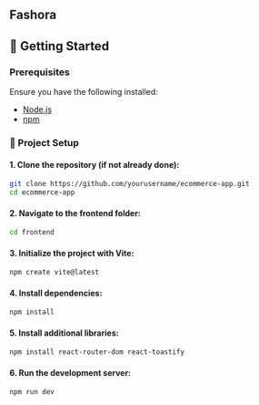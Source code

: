 ## Fashora

## 🚀 Getting Started

### Prerequisites

Ensure you have the following installed:

- [Node.js](https://nodejs.org/)
- [npm](https://www.npmjs.com/)

### 📂 Project Setup

#### 1. Clone the repository (if not already done):

```sh
git clone https://github.com/yourusername/ecommerce-app.git
cd ecommerce-app
```

#### 2. Navigate to the frontend folder:

```sh
cd frontend
```

#### 3. Initialize the project with Vite:

```sh
npm create vite@latest
```

#### 4. Install dependencies:

```sh
npm install
```

#### 5. Install additional libraries:

```sh
npm install react-router-dom react-toastify
```

#### 6. Run the development server:

```sh
npm run dev
```
